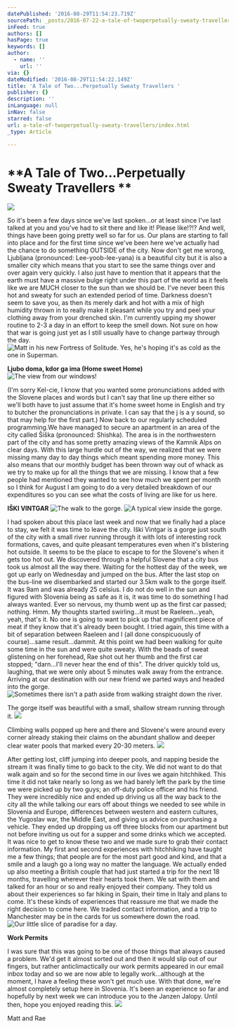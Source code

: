 ```yaml
---
datePublished: '2016-08-29T11:54:23.719Z'
sourcePath: _posts/2016-07-22-a-tale-of-twoperpetually-sweaty-travellers.md
inFeed: true
authors: []
hasPage: true
keywords: []
author:
  - name: ''
    url: ''
via: {}
dateModified: '2016-08-29T11:54:22.149Z'
title: 'A Tale of Two...Perpetually Sweaty Travellers '
publisher: {}
description: ''
inLanguage: null
inNav: false
starred: false
url: a-tale-of-twoperpetually-sweaty-travellers/index.html
_type: Article

---
```

# **A Tale of Two...Perpetually Sweaty Travellers **
![](https://s3-us-west-2.amazonaws.com/the-grid-img/p/95a18d17da5bc82b7caad18eaa89191c93e84312.jpg)

So it's been a few days since we've last spoken...or at least since I've last talked at you and you've had to sit there and like it! Please like!?!? And well, things have been going pretty well so far for us. Our plans are starting to fall into place and for the first time since we've been here we've actually had the chance to do something OUTSIDE of the city. Now don't get me wrong, Ljubljana (pronounced: Lee-yoob-lee-yana) is a beautiful city but it is also a smaller city which means that you start to see the same things over and over again very quickly. I also just have to mention that it appears that the earth must have a massive bulge right under this part of the world as it feels like we are MUCH closer to the sun than we should be. I've never been this hot and sweaty for such an extended period of time. Darkness doesn't seem to save you, as then its merely dark and hot with a mix of high humidity thrown in to really make it pleasant while you try and peel your clothing away from your drenched skin. I'm currently upping my shower routine to 2-3 a day in an effort to keep the smell down. Not sure on how that war is going just yet as I still usually have to change partway through the day.
![Matt in his new Fortress of Solitude.  Yes, he's hoping it's as cold as the one in Superman. ](https://the-grid-user-content.s3-us-west-2.amazonaws.com/98fe5c9f-31a5-4078-8394-640514bdc3c5.jpg)

**Ljubo doma, kdor ga ima (Home sweet Home)**
![The view from our windows!](https://the-grid-user-content.s3-us-west-2.amazonaws.com/0058faa3-7c9e-43c2-91a5-dea70f4c2727.jpg)

(I'm sorry Kel-cie, I know that you wanted some pronunciations added with the Slovene places and words but I can't say that line up there either so we'll both have to just assume that it's home sweet home in English and try to butcher the pronunciations in private. I can say that the j is a y sound, so that may help for the first part.) Now back to our regularly scheduled programming.We have managed to secure an apartment in an area of the city called Šiška (pronounced: Shishka). The area is in the northwestern part of the city and has some pretty amazing views of the Kamnik Alps on clear days. With this large hurdle out of the way, we realized that we were missing many day to day things which meant spending more money. This also means that our monthly budget has been thrown way out of whack as we try to make up for all the things that we are missing. I know that a few people had mentioned they wanted to see how much we spent per month so I think for August I am going to do a very detailed breakdown of our expenditures so you can see what the costs of living are like for us here.

**IŠKI VINTGAR**
![The walk to the gorge.  ](https://s3-us-west-2.amazonaws.com/the-grid-img/p/2780b71235ae7d868dc2df47fcee2d03b602d8fe.jpg)
![A typical view inside the gorge.  ](https://s3-us-west-2.amazonaws.com/the-grid-img/p/a672a804a0200222486bb50ddbe33c2a6da22538.jpg)

I had spoken about this place last week and now that we finally had a place to stay, we felt it was time to leave the city. Iški Vintgar is a gorge just south of the city with a small river running through it with lots of interesting rock formations, caves, and quite pleasant temperatures even when it's blistering hot outside. It seems to be the place to escape to for the Slovene's when it gets too hot out. We discovered through a helpful Slovene that a city bus took us almost all the way there. Waiting for the hottest day of the week, we got up early on Wednesday and jumped on the bus. After the last stop on the bus-line we disembarked and started our 3.5km walk to the gorge itself. It was 9am and was already 25 celsius. I do not do well in the sun and figured with Slovenia being as safe as it is, it was time to do something I had always wanted. Ever so nervous, my thumb went up as the first car passed; nothing. Hmm. My thoughts started swirling...it must be Raeleen...yeah, yeah, that's it. No one is going to want to pick up that magnificent piece of meat if they know that it's already been bought. I tried again, this time with a bit of separation between Raeleen and I (all done conspicuously of course)...same result...dammit. At this point we had been walking for quite some time in the sun and were quite sweaty. With the beads of sweat glistening on her forehead, Rae shot out her thumb and the first car stopped; "darn...I'll never hear the end of this". The driver quickly told us, laughing, that we were only about 5 minutes walk away from the entrance. Arriving at our destination with our new friend we parted ways and headed into the gorge.
![Sometimes there isn't a path aside from walking straight down the river.](https://imgflo.herokuapp.com/graph/vahj1ThiexotieMo/2f6f6262d88088bf77489b6efc17a462/croprotate.jpg?cropheight=3457&cropwidth=5184&degrees=0&input=https%3A%2F%2Fthe-grid-user-content.s3-us-west-2.amazonaws.com%2Fb1e1d671-023e-443b-97e0-ee07cd2e75be.jpg&x=0&y=0)

The gorge itself was beautiful with a small, shallow stream running through it.
![](https://s3-us-west-2.amazonaws.com/the-grid-img/p/b788fa0ba7a0bce89b49f6f352e14b242476a941.jpg)

Climbing walls popped up here and there and Slovene's were around every corner already staking their claims on the abundant shallow and deeper clear water pools that marked every 20-30 meters.
![](https://imgflo.herokuapp.com/graph/vahj1ThiexotieMo/6960ad5208902a186010fbf3459ea730/croprotate.jpg?cropheight=5184&cropwidth=3457&degrees=0&input=https%3A%2F%2Fthe-grid-user-content.s3-us-west-2.amazonaws.com%2F9f320357-c181-4431-acd8-ed7a1796b461.jpg&x=0&y=0)

After getting lost, cliff jumping into deeper pools, and napping beside the stream it was finally time to go back to the city. We did not want to do that walk again and so for the second time in our lives we again hitchhiked. This time it did not take nearly so long as we had barely left the park by the time we were picked up by two guys; an off-duty police officer and his friend. They were incredibly nice and ended up driving us all the way back to the city all the while talking our ears off about things we needed to see while in Slovenia and Europe, differences between western and eastern cultures, the Yugoslav war, the Middle East, and giving us advice on purchasing a vehicle. They ended up dropping us off three blocks from our apartment but not before inviting us out for a supper and some drinks which we accepted. It was nice to get to know these two and we made sure to grab their contact information. My first and second experiences with hitchhiking have taught me a few things; that people are for the most part good and kind, and that a smile and a laugh go a long way no matter the language. We actually ended up also meeting a British couple that had just started a trip for the next 18 months, travelling wherever their hearts took them. We sat with them and talked for an hour or so and really enjoyed their company. They told us about their experiences so far hiking in Spain, their time in Italy and plans to come. It's these kinds of experiences that reassure me that we made the right decision to come here. We traded contact information, and a trip to Manchester may be in the cards for us somewhere down the road.
![Our little slice of paradise for a day.  ](https://s3-us-west-2.amazonaws.com/the-grid-img/p/7a2ab37deb147c3608a93969b93f8670d8c1810f.jpg)

**Work Permits**

I was sure that this was going to be one of those things that always caused a problem. We'd get it almost sorted out and then it would slip out of our fingers, but rather anticlimactically our work permits appeared in our email inbox today and so we are now able to legally work...although at the moment, I have a feeling these won't get much use. With that done, we're almost completely setup here in Slovenia. It's been an experience so far and hopefully by next week we can introduce you to the Janzen Jalopy. Until then, hope you enjoyed reading this.
![](https://the-grid-user-content.s3-us-west-2.amazonaws.com/7fc80f8a-632d-4da5-a206-41efd7ffef8e.jpg)

Matt and Rae